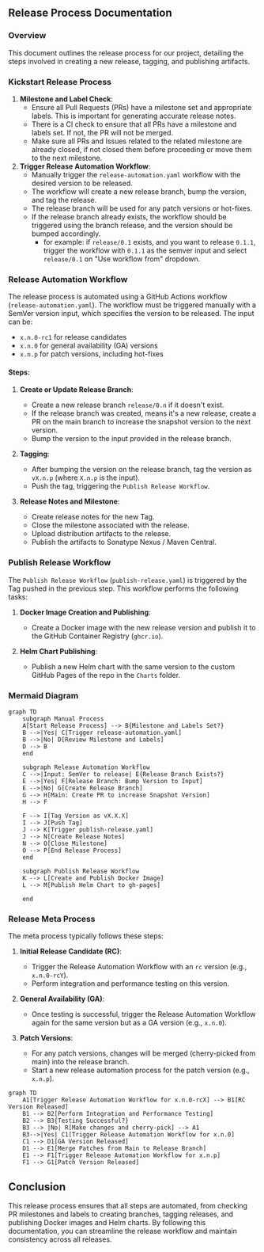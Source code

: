 ## Release Process Documentation

### Overview

This document outlines the release process for our project, detailing the steps involved in creating a new release, tagging, and publishing artifacts.

### Kickstart Release Process

1. **Milestone and Label Check**:
    - Ensure all Pull Requests (PRs) have a milestone set and appropriate labels. This is important for generating accurate release notes.
    - There is a CI check to ensure that all PRs have a milestone and labels set. If not, the PR will not be merged.
    - Make sure all PRs and Issues related to the related milestone are already closed, if not closed them before proceeding or move them to the next milestone.
2. **Trigger Release Automation Workflow**:
    - Manually trigger the `release-automation.yaml` workflow with the desired version to be released.
    - The workflow will create a new release branch, bump the version, and tag the release.
    - The release branch will be used for any patch versions or hot-fixes.
    - If the release branch already exists, the workflow should be triggered using the branch release, and the version should be bumped accordingly.
      - for example: if `release/0.1` exists, and you want to release `0.1.1`, trigger the workflow with `0.1.1` as the semver input and select `release/0.1` on "Use workflow from" dropdown.

### Release Automation Workflow

The release process is automated using a GitHub Actions workflow (`release-automation.yaml`). The workflow must be triggered manually with a SemVer version input, which specifies the version to be released. The input can be:
- `x.n.0-rc1` for release candidates
- `x.n.0` for general availability (GA) versions
- `x.n.p` for patch versions, including hot-fixes

#### Steps:

1. **Create or Update Release Branch**:
    - Create a new release branch `release/0.n` if it doesn't exist.
    - If the release branch was created, means it's a new release, create a PR on the main branch to increase the snapshot version to the next version.
    - Bump the version to the input provided in the release branch.

2. **Tagging**:
    - After bumping the version on the release branch, tag the version as `vX.n.p` (where `X.n.p` is the input).
    - Push the tag, triggering the `Publish Release Workflow`.

3. **Release Notes and Milestone**:
    - Create release notes for the new Tag.
    - Close the milestone associated with the release.
    - Upload distribution artifacts to the release.
    - Publish the artifacts to Sonatype Nexus / Maven Central.

### Publish Release Workflow

The `Publish Release Workflow` (`publish-release.yaml`) is triggered by the Tag pushed in the previous step. This workflow performs the following tasks:

1. **Docker Image Creation and Publishing**:
    - Create a Docker image with the new release version and publish it to the GitHub Container Registry (`ghcr.io`).

2. **Helm Chart Publishing**:
    - Publish a new Helm chart with the same version to the custom GitHub Pages of the repo in the `Charts` folder.

### Mermaid Diagram

```mermaid
graph TD
    subgraph Manual Process
    A[Start Release Process] --> B{Milestone and Labels Set?}
    B -->|Yes| C[Trigger release-automation.yaml]
    B -->|No| D[Review Milestone and Labels]
    D --> B
    end

    subgraph Release Automation Workflow
    C -->|Input: SemVer to release| E{Release Branch Exists?}
    E -->|Yes| F[Release Branch: Bump Version to Input]
    E -->|No| G[Create Release Branch]    
    G --> H[Main: Create PR to increase Snapshot Version]
    H --> F

    F --> I[Tag Version as vX.X.X]
    I --> J[Push Tag]
    J --> K[Trigger publish-release.yaml]
    J --> N[Create Release Notes]
    N --> O[Close Milestone]
    O --> P[End Release Process]
    end

    subgraph Publish Release Workflow
    K --> L[Create and Publish Docker Image]
    L --> M[Publish Helm Chart to gh-pages]
    
    end
```

### Release Meta Process

The meta process typically follows these steps:

1. **Initial Release Candidate (RC)**:
    - Trigger the Release Automation Workflow with an `rc` version (e.g., `x.n.0-rcY`).
    - Perform integration and performance testing on this version.

2. **General Availability (GA)**:
    - Once testing is successful, trigger the Release Automation Workflow again for the same version but as a GA version (e.g., `x.n.0`).

3. **Patch Versions**:
    - For any patch versions, changes will be merged (cherry-picked from main) into the release branch.
    - Start a new release automation process for the patch version (e.g., `x.n.p`).

```mermaid
graph TD
    A1[Trigger Release Automation Workflow for x.n.0-rcX] --> B1[RC Version Released]
    B1 --> B2[Perform Integration and Performance Testing]    
    B2 --> B3{Testing Successful?} 
    B3 --> |No| R[Make changes and cherry-pick] --> A1
    B3-->|Yes| C1[Trigger Release Automation Workflow for x.n.0]
    C1 --> D1[GA Version Released]
    D1 --> E1[Merge Patches from Main to Release Branch]
    E1 --> F1[Trigger Release Automation Workflow for x.n.p]
    F1 --> G1[Patch Version Released]

```

## Conclusion

This release process ensures that all steps are automated, from checking PR milestones and labels to creating branches, tagging releases, and publishing Docker images and Helm charts. By following this documentation, you can streamline the release workflow and maintain consistency across all releases.

